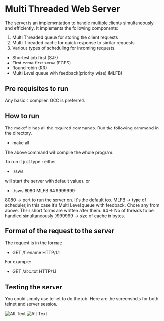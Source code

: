 # Multi Threaded Web Server

The server is an implementation to handle multiple clients simultaneously and efficiently. 
It implements the following components:
1. Multi Threaded queue for storing the client requests
2. Multi Threaded cache for quick response to similar requests
3. Various types of scheduling for incoming requests.
  * Shortest job first (SJF)
  * First come first serve (FCFS)
  * Round robin (RR)
  * Multi Level queue with feedback(priority wise) (MLFB)

## Pre requisites to run
Any basic c compiler. GCC is preferred.

## How to run
The makefile has all the required commands.
Run the following command in the directory.
  * make all

The above command will compile the whole program.

To run it just type :
either 
  * ./sws

will start the server with default values.
or 
  * ./sws 8080 MLFB 64 9999999
 
8080 -> port to run the server on. It's the default too.
MLFB -> type of scheduler, in this case it's Multi Level queue with feedback. Chose any from above. Their short forms are written after them.
64 -> No of threads to be handled simultaneously
9999999 -> size of cache in bytes.

## Format of the request to the server
The request is in the format: 
  * GET /filename HTTP/1.1

For example:
  * GET /abc.txt HTTP/1.1

## Testing the server
You could simply use telnet to do the job. 
Here are the screenshots for both telnet and server session.


![Alt Text](https://drive.google.com/file/d/0B2HM2y2FpK7hZm4zWV9vdkRJUU0/view?usp=sharing)
![Alt Text](https://drive.google.com/file/d/0B2HM2y2FpK7hMjBBMDFLR3hkcXc/view) 


